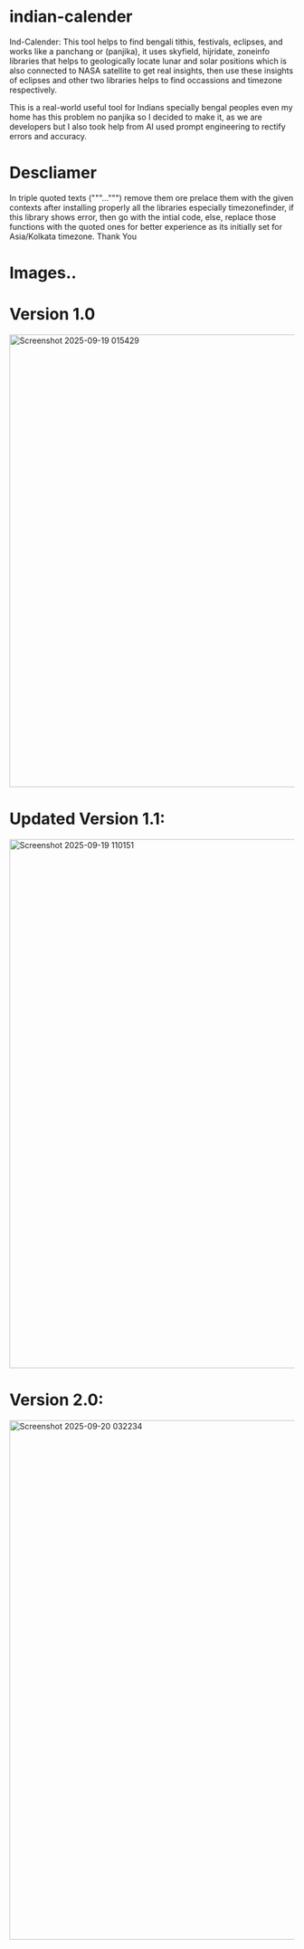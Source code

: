 # indian-calender
Ind-Calender: This tool helps to find bengali tithis, festivals, eclipses, and works like a panchang or (panjika), it uses skyfield, hijridate, zoneinfo libraries that helps to geologically locate lunar and solar positions which is also connected to NASA satellite to get real insights, then use these insights of eclipses and other two libraries helps to find occassions and timezone respectively.

This is a real-world useful tool for Indians specially bengal peoples even my home has this problem no panjika so I decided to make it, as we are developers but I also took help from AI used prompt engineering to rectify errors and accuracy.

# Descliamer
In triple quoted texts ("""...""") remove them ore prelace them with the given contexts after installing properly all the libraries especially timezonefinder, if this library shows error, then go with the intial code, else, replace those functions with the quoted ones for better experience as its initially set for Asia/Kolkata timezone.
Thank You

# Images..

# Version 1.0
<img width="1816" height="800" alt="Screenshot 2025-09-19 015429" src="https://github.com/user-attachments/assets/aaf5d261-3817-4ca0-ba53-eae324c758fb" />

# Updated Version 1.1:
<img width="1844" height="935" alt="Screenshot 2025-09-19 110151" src="https://github.com/user-attachments/assets/4ea1ca55-be8f-499b-9405-a9e98e706e75" />

# Version 2.0:
<img width="1829" height="918" alt="Screenshot 2025-09-20 032234" src="https://github.com/user-attachments/assets/7fa4e1e0-e950-475d-8e02-80aa9c33c01f" />

